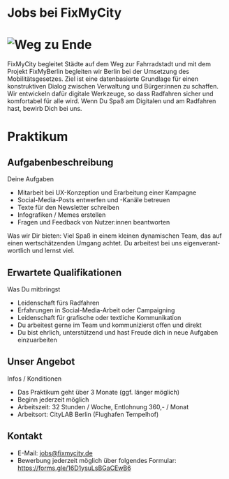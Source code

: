 # Jobs bei FixMyCity

# ![Weg zu Ende](./FixMyCity_positiv_300px.png)

FixMyCity begleitet Städte auf dem Weg zur Fahrradstadt und mit dem Projekt FixMyBerlin begleiten wir Berlin bei der Umsetzung des Mobilitätsgesetzes. Ziel ist eine datenbasierte Grundlage für einen konstruktiven Dialog zwischen Verwaltung und Bürger:innen zu schaffen. Wir entwickeln dafür digitale Werkzeuge, so dass Radfahren sicher und komfortabel für alle wird. Wenn Du Spaß am Digitalen und am Radfahren hast, bewirb Dich bei uns.

# Praktikum

## Auf­ga­ben­be­sch­rei­bung

Deine Auf­ga­ben

- Mit­ar­beit bei UX-Kon­zep­tion und Erar­bei­tung einer Kam­pa­gne
- Social-Media-Posts ent­wer­fen und -Kanäle betreuen
- Texte für den News­let­ter schrei­ben
- Info­gra­fi­ken / Memes erstel­len
- Fra­gen und Feed­back von Nut­zer:innen beant­wor­ten

Was wir Dir bie­ten: Viel Spaß in einem klei­nen dyna­mi­schen Team, das auf einen wert­schät­zen­den Umgang ach­tet. Du arbei­test bei uns eigen­ver­ant­wort­lich und lernst viel.

## Er­war­te­te Qua­li­fi­ka­tio­nen

Was Du mit­bringst

- Lei­den­schaft fürs Rad­fah­ren
- Erfah­run­gen in Social-Media-Arbeit oder Cam­pai­gning
- Lei­den­schaft für gra­fi­sche oder text­li­che Kom­mu­ni­ka­tion
- Du arbei­test gerne im Team und kom­mu­ni­zierst offen und direkt
- Du bist ehr­lich, unter­stüt­zend und hast Freude dich in neue Auf­ga­ben ein­zu­ar­bei­ten

## Un­ser An­ge­bot

Infos / Kon­di­tio­nen

- Das Prak­ti­kum geht über 3 Monate (ggf. län­ger möglich)
- Beginn jederzeit möglich
- Arbeits­zeit: 32 Stun­den / Woche, Ent­loh­nung 360,- / Monat
- Arbeits­ort: City­LAB Ber­lin (Flug­ha­fen Tem­pel­hof)

## Kontakt

- E-Mail: [jobs@fixmycity.de](mailto:jobs@fixmycity.de)
- Bewer­bung jederzeit möglich über fol­gen­des For­mu­lar: https://forms.gle/16D1ysuLsBGaCEwB6

